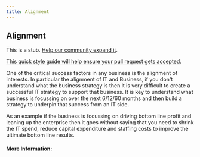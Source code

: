 ```yaml
---
title: Alignment
---
```


## Alignment

This is a stub. [Help our community expand it](https://github.com/freeCodeCamp/guide-articles/tree/master/articles/Agile/Alignment/index.md).

[This quick style guide will help ensure your pull request gets accepted](https://github.com/freeCodeCamp/guide-articles/blob/master/README.md).

<!-- The article goes here, in GitHub-flavored Markdown. Feel free to add YouTube videos, images, and CodePen/JSBin embeds  -->
One of the critical success factors in any business is the alignment of interests. In particular the alignment of IT and Business, if you don't understand what the business strategy is then it is very difficult to create a successful IT strategy to support that business. It is key to understand what business is focussing on over the next 6/12/60 months and then build a strategy to underpin that success from an IT side. 

As an example if the business is focussing on driving bottom line profit and leaning up the enterprise then it goes without saying that you need to shrink the IT spend, reduce capital expenditure and staffing costs to improve the ultimate bottom line results. 
#### More Information:
<!-- Please add any articles you think might be helpful to read before writing the article -->


